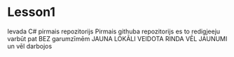 # Lesson1
Ievada C# pirmais repozitorijs
Pirmais githuba repozitorijs
es to redigjeeju
varbūt pat BEZ garumzīmēm
JAUNA LOKĀLI VEIDOTA RINDA
VĒL JAUNUMI
un vēl darbojos